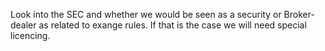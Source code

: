 Look into the SEC and whether we would be seen as a security or Broker-dealer as related to exange rules. If that is the case we will need special licencing.